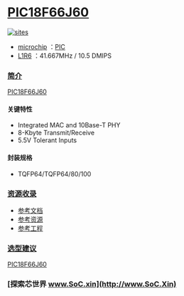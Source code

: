 ﻿# [PIC18F66J60](https://github.com/SoCXin/PIC18F66J60)

[![sites](http://182.61.61.133/link/resources/SoC.png)](http://SoC.Xin)

* [microchip](https://www.microchip.com/) ：[PIC](https://github.com/SoCXin/8051)
* [L1R6](https://github.com/SoCXin/Level) ：41.667MHz / 10.5 DMIPS

### [简介](https://github.com/SoCXin/PIC18F66J60/wiki)

[PIC18F66J60](https://www.microchip.com/wwwproducts/en/PIC18F66J60)



#### 关键特性

* Integrated MAC and 10Base-T PHY
* 8-Kbyte Transmit/Receive
* 5.5V Tolerant Inputs

#### 封装规格

* TQFP64/TQFP64/80/100

### [资源收录](https://github.com/SoCXin/PIC18F66J60)

* [参考文档](docs/)
* [参考资源](src/)
* [参考工程](project/)

### [选型建议](https://github.com/SoCXin)

[PIC18F66J60](https://github.com/SoCXin/PIC18F66J60)

###  [探索芯世界 www.SoC.xin](http://www.SoC.Xin)
